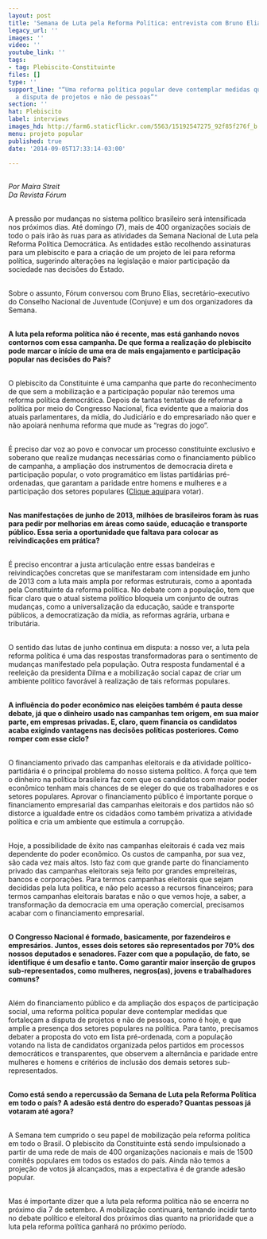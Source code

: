 ```yaml
---
layout: post
title: 'Semana de Luta pela Reforma Política: entrevista com Bruno Elias'
legacy_url: ''
images: ''
video: ''
youtube_link: ''
tags:
- tag: Plebiscito-Constituinte
files: []
type: ''
support_line: "“Uma reforma política popular deve contemplar medidas que fortaleçam
  a disputa de projetos e não de pessoas”"
section: ''
hat: Plebiscito
label: interviews
images_hd: http://farm6.staticflickr.com/5563/15192547275_92f85f276f_b.jpg
menu: projeto popular
published: true
date: '2014-09-05T17:33:14-03:00'

---
```

<p><br />
<em>Por Ma&iacute;ra Streit<br />
Da Revista F&oacute;rum</em></p>

<p><br />
A press&atilde;o por mudan&ccedil;as no sistema pol&iacute;tico brasileiro ser&aacute; intensificada nos pr&oacute;ximos dias. At&eacute; domingo (7), mais de 400 organiza&ccedil;&otilde;es sociais de todo o pa&iacute;s ir&atilde;o &agrave;s ruas para as atividades da Semana Nacional de Luta pela Reforma Pol&iacute;tica Democr&aacute;tica. As entidades est&atilde;o recolhendo assinaturas para um plebiscito e para a cria&ccedil;&atilde;o de um projeto de lei para reforma pol&iacute;tica, sugerindo altera&ccedil;&otilde;es na legisla&ccedil;&atilde;o e maior participa&ccedil;&atilde;o da sociedade nas decis&otilde;es do Estado.</p>

<p><br />
Sobre o assunto, F&oacute;rum conversou com Bruno Elias, secret&aacute;rio-executivo do Conselho Nacional de Juventude (Conjuve) e um dos organizadores da Semana.</p>

<p><br />
<strong>A luta pela reforma pol&iacute;tica n&atilde;o &eacute; recente, mas est&aacute; ganhando novos contornos com essa campanha. De que forma a realiza&ccedil;&atilde;o do plebiscito pode marcar o in&iacute;cio de uma era de mais engajamento e participa&ccedil;&atilde;o popular nas decis&otilde;es do Pa&iacute;s?</strong></p>

<p><br />
O plebiscito da Constituinte &eacute; uma campanha que parte do reconhecimento de que sem a mobiliza&ccedil;&atilde;o e a participa&ccedil;&atilde;o popular n&atilde;o teremos uma reforma pol&iacute;tica democr&aacute;tica. Depois de tantas tentativas de reformar a pol&iacute;tica por meio do Congresso Nacional, fica evidente que a maioria dos atuais parlamentares, da m&iacute;dia, do Judici&aacute;rio e do empresariado n&atilde;o quer e n&atilde;o apoiar&aacute; nenhuma reforma que mude as &ldquo;regras do jogo&rdquo;.</p>

<p><br />
&Eacute; preciso dar voz ao povo e convocar um processo constituinte exclusivo e soberano que realize mudan&ccedil;as necess&aacute;rias como o financiamento p&uacute;blico de campanha, a amplia&ccedil;&atilde;o dos instrumentos de democracia direta e participa&ccedil;&atilde;o popular, o voto program&aacute;tico em listas partid&aacute;rias pr&eacute;-ordenadas, que garantam a paridade entre homens e mulheres e a participa&ccedil;&atilde;o dos setores populares (<a href="http://www.plebiscitoconstituinte.org.br/vote-no-plebiscito#voto" target="_blank">Clique aqui</a>para votar).</p>

<p><br />
<strong>Nas manifesta&ccedil;&otilde;es de junho de 2013, milh&otilde;es de brasileiros foram &agrave;s ruas para pedir por melhorias em &aacute;reas como sa&uacute;de, educa&ccedil;&atilde;o e transporte p&uacute;blico. Essa seria a oportunidade que faltava para colocar as reivindica&ccedil;&otilde;es em pr&aacute;tica?</strong></p>

<p><br />
&Eacute; preciso encontrar a justa articula&ccedil;&atilde;o entre essas bandeiras e reivindica&ccedil;&otilde;es concretas que se manifestaram com intensidade em junho de 2013 com a luta mais ampla por reformas estruturais, como a apontada pela Constituinte da reforma pol&iacute;tica. No debate com a popula&ccedil;&atilde;o, tem que ficar claro que o atual sistema pol&iacute;tico bloqueia um conjunto de outras mudan&ccedil;as, como a universaliza&ccedil;&atilde;o da educa&ccedil;&atilde;o, sa&uacute;de e transporte p&uacute;blicos, a democratiza&ccedil;&atilde;o da m&iacute;dia, as reformas agr&aacute;ria, urbana e tribut&aacute;ria.</p>

<p><br />
O sentido das lutas de junho continua em disputa: a nosso ver, a luta pela reforma pol&iacute;tica &eacute; uma das respostas transformadoras para o sentimento de mudan&ccedil;as manifestado pela popula&ccedil;&atilde;o. Outra resposta fundamental &eacute; a reelei&ccedil;&atilde;o da presidenta Dilma e a mobiliza&ccedil;&atilde;o social capaz de criar um ambiente pol&iacute;tico favor&aacute;vel &agrave; realiza&ccedil;&atilde;o de tais reformas populares.</p>

<p><br />
<strong>A influ&ecirc;ncia do poder econ&ocirc;mico nas elei&ccedil;&otilde;es tamb&eacute;m &eacute; pauta desse debate, j&aacute; que o dinheiro usado nas campanhas tem origem, em sua maior parte, em empresas privadas. E, claro, quem financia os candidatos acaba exigindo vantagens nas decis&otilde;es pol&iacute;ticas posteriores. Como romper com esse ciclo?</strong></p>

<p><br />
O financiamento privado das campanhas eleitorais e da atividade pol&iacute;tico-partid&aacute;ria &eacute; o principal problema do nosso sistema pol&iacute;tico. A for&ccedil;a que tem o dinheiro na pol&iacute;tica brasileira faz com que os candidatos com maior poder econ&ocirc;mico tenham mais chances de se eleger do que os trabalhadores e os setores populares. Aprovar o financiamento p&uacute;blico &eacute; importante porque o financiamento empresarial das campanhas eleitorais e dos partidos n&atilde;o s&oacute; distorce a igualdade entre os cidad&atilde;os como tamb&eacute;m privatiza a atividade pol&iacute;tica e cria um ambiente que estimula a corrup&ccedil;&atilde;o.</p>

<p><br />
Hoje, a possibilidade de &ecirc;xito nas campanhas eleitorais &eacute; cada vez mais dependente do poder econ&ocirc;mico. Os custos de campanha, por sua vez, s&atilde;o cada vez mais altos. Isto faz com que grande parte do financiamento privado das campanhas eleitorais seja feito por grandes empreiteiras, bancos e corpora&ccedil;&otilde;es. Para termos campanhas eleitorais que sejam decididas pela luta pol&iacute;tica, e n&atilde;o pelo acesso a recursos financeiros; para termos campanhas eleitorais baratas e n&atilde;o o que vemos hoje, a saber, a transforma&ccedil;&atilde;o da democracia em uma opera&ccedil;&atilde;o comercial, precisamos acabar com o financiamento empresarial.</p>

<p><br />
<strong>O Congresso Nacional &eacute; formado, basicamente, por fazendeiros e empres&aacute;rios. Juntos, esses dois setores s&atilde;o representados por 70% dos nossos deputados e senadores. Fazer com que a popula&ccedil;&atilde;o, de fato, se identifique &eacute; um desafio e tanto. Como garantir maior inser&ccedil;&atilde;o de grupos sub-representados, como mulheres, negros(as), jovens e trabalhadores comuns?</strong></p>

<p><br />
Al&eacute;m do financiamento p&uacute;blico e da amplia&ccedil;&atilde;o dos espa&ccedil;os de participa&ccedil;&atilde;o social, uma reforma pol&iacute;tica popular deve contemplar medidas que fortale&ccedil;am a disputa de projetos e n&atilde;o de pessoas, como &eacute; hoje, e que amplie a presen&ccedil;a dos setores populares na pol&iacute;tica. Para tanto, precisamos debater a proposta do voto em lista pr&eacute;-ordenada, com a popula&ccedil;&atilde;o votando na lista de candidatos organizada pelos partidos em processos democr&aacute;ticos e transparentes, que observem a altern&acirc;ncia e paridade entre mulheres e homens e crit&eacute;rios de inclus&atilde;o dos demais setores sub-representados.</p>

<p><br />
<strong>Como est&aacute; sendo a repercuss&atilde;o da Semana de Luta pela Reforma Pol&iacute;tica em todo o pa&iacute;s? A ades&atilde;o est&aacute; dentro do esperado? Quantas pessoas j&aacute; votaram at&eacute; agora?</strong></p>

<p><br />
A Semana tem cumprido o seu papel de mobiliza&ccedil;&atilde;o pela reforma pol&iacute;tica em todo o Brasil. O plebiscito da Constituinte est&aacute; sendo impulsionado a partir de uma rede de mais de 400 organiza&ccedil;&otilde;es nacionais e mais de 1500 comit&ecirc;s populares em todos os estados do pa&iacute;s. Ainda n&atilde;o temos a proje&ccedil;&atilde;o de votos j&aacute; alcan&ccedil;ados, mas a expectativa &eacute; de grande ades&atilde;o popular.</p>

<p><br />
Mas &eacute; importante dizer que a luta pela reforma pol&iacute;tica n&atilde;o se encerra no pr&oacute;ximo dia 7 de setembro. A mobiliza&ccedil;&atilde;o continuar&aacute;, tentando incidir tanto no debate pol&iacute;tico e eleitoral dos pr&oacute;ximos dias quanto na prioridade que a luta pela reforma pol&iacute;tica ganhar&aacute; no pr&oacute;ximo per&iacute;odo.</p>

